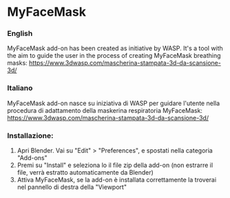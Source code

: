 # MyFaceMask

### English

MyFaceMask add-on has been created as initiative by WASP. It's a tool with the aim to guide the user in the process of creating MyFaceMask breathing masks:
https://www.3dwasp.com/mascherina-stampata-3d-da-scansione-3d/

### Italiano

MyFaceMask add-on nasce su iniziativa di WASP per guidare l'utente nella procedura di adattamento della maskerina respiratoria MyFaceMask:
https://www.3dwasp.com/mascherina-stampata-3d-da-scansione-3d/

### Installazione:

1. Apri Blender. Vai su "Edit" > "Preferences", e spostati nella categoria "Add-ons"
3. Premi su "Install" e seleziona lo il file zip della add-on (non estrarre il file, verrà estratto automaticamente da Blender)
4. Attiva MyFaceMask, se la add-on è installata correttamente la troverai nel pannello di destra della "Viewport"
